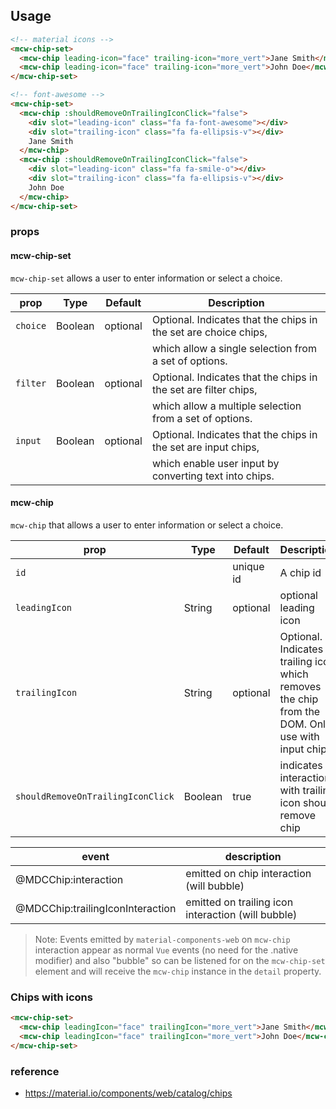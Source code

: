 ## Usage

```html
<!-- material icons -->
<mcw-chip-set>
  <mcw-chip leading-icon="face" trailing-icon="more_vert">Jane Smith</mcw-chip>
  <mcw-chip leading-icon="face" trailing-icon="more_vert">John Doe</mcw-chip>
</mcw-chip-set>

<!-- font-awesome -->
<mcw-chip-set>
  <mcw-chip :shouldRemoveOnTrailingIconClick="false">
    <div slot="leading-icon" class="fa fa-font-awesome"></div>
    <div slot="trailing-icon" class="fa fa-ellipsis-v"></div>
    Jane Smith
  </mcw-chip>
  <mcw-chip :shouldRemoveOnTrailingIconClick="false">
    <div slot="leading-icon" class="fa fa-smile-o"></div>
    <div slot="trailing-icon" class="fa fa-ellipsis-v"></div>
    John Doe
  </mcw-chip>
</mcw-chip-set>
```

### props

#### mcw-chip-set

`mcw-chip-set` allows a user to enter information or select a choice.

| prop     | Type    | Default  | Description                                                     |
| -------- | ------- | -------- | --------------------------------------------------------------- |
| `choice` | Boolean | optional | Optional. Indicates that the chips in the set are choice chips, |
|          |         |          | which allow a single selection from a set of options.           |
| `filter` | Boolean | optional | Optional. Indicates that the chips in the set are filter chips, |
|          |         |          | which allow a multiple selection from a set of options.         |
| `input`  | Boolean | optional | Optional. Indicates that the chips in the set are input chips,  |
|          |         |          | which enable user input by converting text into chips.          |

#### mcw-chip

`mcw-chip` that allows a user to enter information or select a choice.

| prop                              | Type    | Default   | Description                                                                                         |
| --------------------------------- | ------- | --------- | --------------------------------------------------------------------------------------------------- |
| `id`                              |         | unique id | A chip id                                                                                           |
| `leadingIcon`                     | String  | optional  | optional leading icon                                                                               |
| `trailingIcon`                    | String  | optional  | Optional. Indicates a trailing icon which removes the chip from the DOM. Only use with input chips. |
| `shouldRemoveOnTrailingIconClick` | Boolean | true      | indicates if interaction with trailing icon should remove chip                                      |

| event                            | description                                        |
| -------------------------------- | -------------------------------------------------- |
| @MDCChip:interaction             | emitted on chip interaction (will bubble)          |
| @MDCChip:trailingIconInteraction | emitted on trailing icon interaction (will bubble) |

> Note: Events emitted by `material-components-web` on `mcw-chip` interaction appear as normal `Vue` events (no need for the .native modifier) and also "bubble" so can be listened for on the `mcw-chip-set` element and will receive the `mcw-chip` instance in the `detail` property.

### Chips with icons

```html
<mcw-chip-set>
  <mcw-chip leadingIcon="face" trailingIcon="more_vert">Jane Smith</mcw-chip>
  <mcw-chip leadingIcon="face" trailingIcon="more_vert">John Doe</mcw-chip>
</mcw-chip-set>
```

### reference

- <https://material.io/components/web/catalog/chips>
